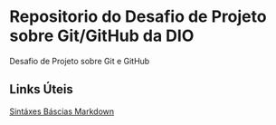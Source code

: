 # Repositorio do Desafio de Projeto sobre Git/GitHub da DIO
Desafio de Projeto sobre Git e GitHub

## Links Úteis

[Sintáxes Báscias Markdown](https://www.markdownguide.org/basic-syntax/)
